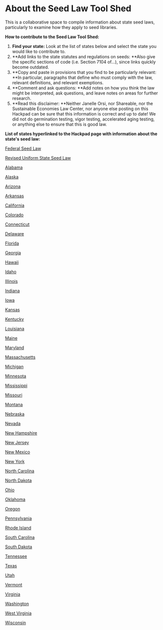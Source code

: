 # About the Seed Law Tool Shed

This is a collaborative space to compile information about state seed laws, particularly to examine how they apply to seed libraries.

**How to contribute to the Seed Law Tool Shed:**

1.  **Find your state:** Look at the list of states below and select the state you would like to contribute to.
2.  **Add links to the state statutes and regulations on seeds: **Also give the specific sections of code (i.e. Section 7104 of...), since links quickly become outdated. 
3.  **Copy and paste in provisions that you find to be particularly relevant: **In particular, paragraphs that define who must comply with the law, relevant definitions, and relevant exemptions.
4.  **Comment and ask questions: **Add notes on how you think the law might be interpreted, ask questions, and leave notes on areas for further research.
5.  **Read this disclaimer: **Neither Janelle Orsi, nor Shareable, nor the Sustainable Economies Law Center, nor anyone else posting on this Hackpad can be sure that this information is correct and up to date!  We did not do germination testing, vigor testing, accelerated aging testing, or anything else to ensure that this is good law. 

**List of states hyperlinked to the Hackpad page with information about the state's seed law:**

[Federal Seed Law](/Federal-Seed-Law-TMclBmnUzgI)

[Revised Uniform State Seed Law](/Revised-Uniform-State-Seed-Law-t1TlM0QtCI1)

[Alabama](/Alabama-Seed-Law-px5laL9u04r)

[Alaska ](/Alaska-Seed-Law-rbPAQ1nIRGE)

[Arizona](/Arizona-Seed-Law-NrZonbtxTkn)

[Arkansas](/Arkansas-Seed-Law-H8G8JwX7EYl) 

[California](/California-Seed-Law-JfA5mc6HMgz)

[Colorado](/Colorado-Seed-Law-3CFwRWJi1kL) 

[Connecticut](/Connecticut-Seed-Law-0swsXUVULDi)

[Delaware](/Delaware-Seed-Law-G0yf3b1NgNh) 

[Florida](/Florida-Seed-Law-DQNURErFoFz)

[Georgia](/Georgia-Seed-Law-dYCqucLorFn) 

[Hawaii](/Hawaii-Seed-Law-8mhUqFU69mI) 

[Idaho](/Idaho-seed-law-N9ZFdBNXZAV) 

[Illinois](/Illinois-Seed-Law-d5Tl8ac56rv)

[Indiana](/Indiana-seed-law-p9NStM0tuws) 

[Iowa](/Iowa-Seed-Law-6CpVrjXEYz6) 

[Kansas](/Kansas-seed-law-2012-ux5tnCRxdxu) 

[Kentucky](/Kentucky-Seed-Law-pcNZHY5XyRx) 

[Louisiana](/Louisiana-Seed-Law-jZNKkPGsEVS) 

[Maine](/Maine-Seed-Law-7caIx4Unm2r) 

[Maryland](/Maryland-Seed-Law-aFNXJnk4IP1)

[Massachusetts](/Massachussetts-Seed-Law-MWtwAL7yOsL) 

[Michigan](/Michigan-Seed-Law-GI7e2908VCr) 

[Minnesota](/Minnesota-Seed-Law-QrVc871egVV) 

[Mississippi](/Mississippi-Seed-Law-H61s0LvZnNU) 

[Missouri](/Missouri-Seed-Law-bzh5SXzAp6p) 

[Montana](/Montana-Seed-Law-66DPEPUtwec)

[Nebraska](/Nebraska-Seed-Law-seA9TymnZlO) 

[Nevada](/Nevada-Seed-Law-4f3JRK8hEqf)

[New Hampshire](/New-Hampshire-Seed-Law-IWvavEM3eo4) 

[New Jersey](/New-Jersey-Seed-Law-rMiez7XFctt) 

[New Mexico](/New-Mexico-Seed-Law-EbqQeRmH0Q9) 

[New York](/New-York-Seed-Law-HJnPbrvk5xW)

[North Carolina](/NC-seed-law-JA5Ezq7ph6e)

[North Dakota](/North-Dakota-Seed-Law-l1VSdtMpP7w) 

[Ohio](/Ohio-Seed-Law-70OLxytGi2N) 

[Oklahoma](/Oklahoma-Seed-Law-N03DJ4lgg06) 

[Oregon](/Oregon-Seed-Law-1OM1FDmISvC)

[Pennsylvania](/Pennsylvania-Seed-Law-kGH7xY16cLn)

[Rhode Island](/Rhode-Island-Seed-Law-DCYcbEao34R) 

[South Carolina](/South-Carolina-Seed-Law-qIseKmpYGGb) 

[South Dakota](/South-Dakota-Seed-Law-x1pJNzQaH8g) 

[Tennessee](/Tennessee-Seed-Law-mK5ss63kpFf) 

[Texas](/Texas-Seed-Law-UyWfouK7yD7)

[Utah](/Utah-Seed-Law-EbYEWzqaqVw) 

[Vermont](/Vermont-Seed-Law-12WgZ3JKKju) 

[Virginia](/Virginia-Seed-Law-Z7x7Q8yxphP)

[Washington](/Washington-Seed-Law-k45WS47ktZ5)

[West Virginia](/West-Virginia-Seed-Law-KNgANCDwinR) 

[Wisconsin](/qoPKhizkit1#Wisconsin-Seed-Law-&-Seed-Rule)